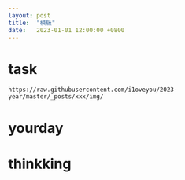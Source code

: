 ```yaml
---
layout: post
title:  "模板"
date:   2023-01-01 12:00:00 +0800
---
```




# task



```
https://raw.githubusercontent.com/i1oveyou/2023-year/master/_posts/xxx/img/
```

 

# yourday





# thinkking



